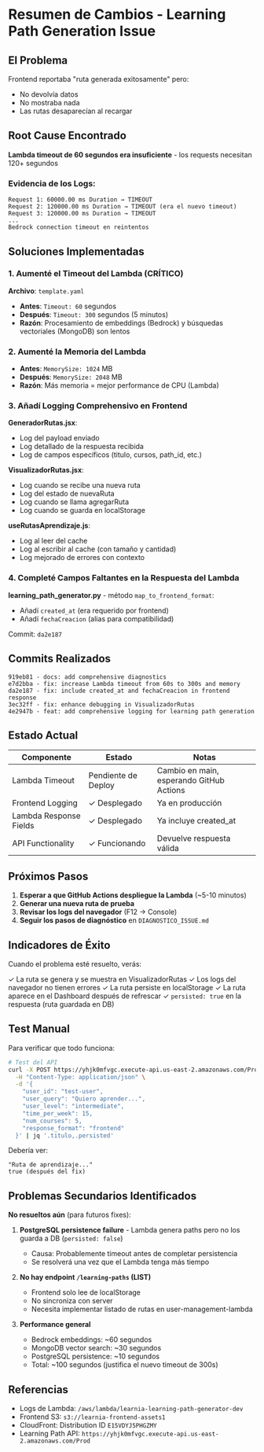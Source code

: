 # Resumen de Cambios - Learning Path Generation Issue

## El Problema
Frontend reportaba "ruta generada exitosamente" pero:
- No devolvía datos 
- No mostraba nada
- Las rutas desaparecían al recargar

## Root Cause Encontrado
**Lambda timeout de 60 segundos era insuficiente** - los requests necesitan 120+ segundos

### Evidencia de los Logs:
```
Request 1: 60000.00 ms Duration → TIMEOUT
Request 2: 120000.00 ms Duration → TIMEOUT (era el nuevo timeout)
Request 3: 120000.00 ms Duration → TIMEOUT
...
Bedrock connection timeout en reintentos
```

## Soluciones Implementadas

### 1. Aumenté el Timeout del Lambda (CRÍTICO)
**Archivo**: `template.yaml`
- **Antes**: `Timeout: 60` segundos
- **Después**: `Timeout: 300` segundos (5 minutos)
- **Razón**: Procesamiento de embeddings (Bedrock) y búsquedas vectoriales (MongoDB) son lentos

### 2. Aumenté la Memoria del Lambda
- **Antes**: `MemorySize: 1024` MB
- **Después**: `MemorySize: 2048` MB
- **Razón**: Más memoria = mejor performance de CPU (Lambda)

### 3. Añadí Logging Comprehensivo en Frontend

**GeneradorRutas.jsx**:
- Log del payload enviado
- Log detallado de la respuesta recibida
- Log de campos específicos (titulo, cursos, path_id, etc.)

**VisualizadorRutas.jsx**:
- Log cuando se recibe una nueva ruta
- Log del estado de nuevaRuta
- Log cuando se llama agregarRuta
- Log cuando se guarda en localStorage

**useRutasAprendizaje.js**:
- Log al leer del cache
- Log al escribir al cache (con tamaño y cantidad)
- Log mejorado de errores con contexto

### 4. Completé Campos Faltantes en la Respuesta del Lambda

**learning_path_generator.py** - método `map_to_frontend_format`:
- Añadí `created_at` (era requerido por frontend)
- Añadí `fechaCreacion` (alias para compatibilidad)

Commit: `da2e187`

## Commits Realizados

```
919eb81 - docs: add comprehensive diagnostics
e7d2bba - fix: increase Lambda timeout from 60s to 300s and memory
da2e187 - fix: include created_at and fechaCreacion in frontend response
3ec32ff - fix: enhance debugging in VisualizadorRutas
4e2947b - feat: add comprehensive logging for learning path generation
```

## Estado Actual

| Componente | Estado | Notas |
|-----------|--------|-------|
| Lambda Timeout | Pendiente de Deploy | Cambio en main, esperando GitHub Actions |
| Frontend Logging | ✓ Desplegado | Ya en producción |
| Lambda Response Fields | ✓ Desplegado | Ya incluye created_at |
| API Functionality | ✓ Funcionando | Devuelve respuesta válida |

## Próximos Pasos

1. **Esperar a que GitHub Actions despliegue la Lambda** (~5-10 minutos)
2. **Generar una nueva ruta de prueba**
3. **Revisar los logs del navegador** (F12 → Console)
4. **Seguir los pasos de diagnóstico** en `DIAGNOSTICO_ISSUE.md`

## Indicadores de Éxito

Cuando el problema esté resuelto, verás:

✓ La ruta se genera y se muestra en VisualizadorRutas
✓ Los logs del navegador no tienen errores
✓ La ruta persiste en localStorage
✓ La ruta aparece en el Dashboard después de refrescar
✓ `persisted: true` en la respuesta (ruta guardada en DB)

## Test Manual

Para verificar que todo funciona:

```bash
# Test del API
curl -X POST https://yhjk0mfvgc.execute-api.us-east-2.amazonaws.com/Prod/generate-learning-path \
  -H "Content-Type: application/json" \
  -d '{
    "user_id": "test-user",
    "user_query": "Quiero aprender...",
    "user_level": "intermediate",
    "time_per_week": 15,
    "num_courses": 5,
    "response_format": "frontend"
  }' | jq '.titulo,.persisted'
```

Debería ver:
```
"Ruta de aprendizaje..."
true (después del fix)
```

## Problemas Secundarios Identificados

**No resueltos aún** (para futuros fixes):

1. **PostgreSQL persistence failure** - Lambda genera paths pero no los guarda a DB (`persisted: false`)
   - Causa: Probablemente timeout antes de completar persistencia
   - Se resolverá una vez que el Lambda tenga más tiempo

2. **No hay endpoint `/learning-paths` (LIST)**
   - Frontend solo lee de localStorage
   - No sincroniza con server
   - Necesita implementar listado de rutas en user-management-lambda

3. **Performance general**
   - Bedrock embeddings: ~60 segundos
   - MongoDB vector search: ~30 segundos
   - PostgreSQL persistence: ~10 segundos
   - Total: ~100 segundos (justifica el nuevo timeout de 300s)

## Referencias

- Logs de Lambda: `/aws/lambda/learnia-learning-path-generator-dev`
- Frontend S3: `s3://learnia-frontend-assets1`
- CloudFront: Distribution ID `E15VDYJ5PHGZMY`
- Learning Path API: `https://yhjk0mfvgc.execute-api.us-east-2.amazonaws.com/Prod`
